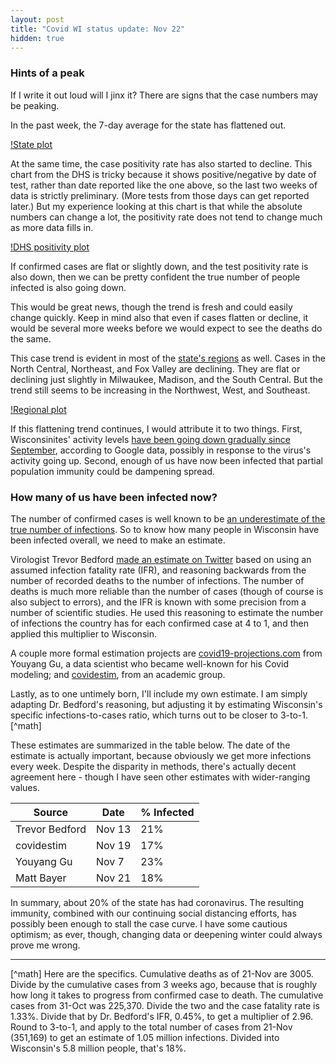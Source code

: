 ```yaml
---
layout: post
title: "Covid WI status update: Nov 22"
hidden: true
---
```


### Hints of a peak
If I write it out loud will I jinx it? There are signs that the case numbers may be peaking.

In the past week, the 7-day average for the state has flattened out. 

[!State plot](../assets/Cases-Tests-Regional_2020-11-21.png)

At the same time, the case positivity rate has also started to decline. This chart from the DHS is tricky because it shows positive/negative by date of test, rather than date reported like the one above, so the last two weeks of data is strictly preliminary. (More tests from those days can get reported later.) But my experience looking at this chart is that while the absolute numbers can change a lot, the positivity rate does not tend to change much as more data fills in. 

[!DHS positivity plot](../assets/PosRate-DHS_2020-11-21.png)

If confirmed cases are flat or slightly down, and the test positivity rate is also down, then we can be pretty confident the true number of people infected is also going down.

This would be great news, though the trend is fresh and could easily change quickly. Keep in mind also that even if cases flatten or decline, it would be several more weeks before we would expect to see the deaths do the same.

This case trend is evident in most of the [state's regions](../dashboard-regional.md) as well. Cases in the North Central, Northeast, and Fox Valley are declining. They are flat or declining just slightly in Milwaukee, Madison, and the South Central. But the trend still seems to be increasing in the Northwest, West, and Southeast.

[!Regional plot](../assets/Cases-Tests-Regional_2020-11-21.png)

If this flattening trend continues, I would attribute it to two things. First, Wisconsinites' activity levels [have been going down gradually since September](2020-11-15-mobility.md), according to Google data, possibly in response to the virus's activity going up. Second, enough of us have now been infected that partial population immunity could be dampening spread.

### How many of us have been infected now?
The number of confirmed cases is well known to be [an underestimate of the true number of infections](2020-10-19-true-infections.md). So to know how many people in Wisconsin have been infected overall, we need to make an estimate.

Virologist Trevor Bedford [made an estimate on Twitter](https://twitter.com/trvrb/status/1327437385395699713?s=20) based on using an assumed infection fatality rate (IFR), and reasoning backwards from the number of recorded deaths to the number of infections. The number of deaths is much more reliable than the number of cases (though of course is also subject to errors), and the IFR is known with some precision from a number of scientific studies. He used this reasoning to estimate the number of infections the country has for each confirmed case at 4 to 1, and then applied this multiplier to Wisconsin.

A couple more formal estimation projects are [covid19-projections.com](https://covid19-projections.com/infections/us-wi) from Youyang Gu, a data scientist who became well-known for his Covid modeling; and [covidestim](https://covidestim.org/us/WI), from an academic group.

Lastly, as to one untimely born, I'll include my own estimate. I am simply adapting Dr. Bedford's reasoning, but adjusting it by estimating Wisconsin's specific infections-to-cases ratio, which turns out to be closer to 3-to-1.[^math]

These estimates are summarized in the table below. The date of the estimate is actually important, because obviously we get more infections every week. Despite the disparity in methods, there's actually decent agreement here - though I have seen other estimates with wider-ranging values. 

Source | Date | % Infected
------ | ---- | ----------
Trevor Bedford | Nov 13 | 21%
covidestim | Nov 19 | 17%
Youyang Gu | Nov 7  | 23%
Matt Bayer | Nov 21 | 18%

In summary, about 20% of the state has had coronavirus. The resulting immunity, combined with our continuing social distancing efforts, has possibly been enough to stall the case curve. I have some cautious optimism; as ever, though, changing data or deepening winter could always prove me wrong. 
 
---------------------
[^math] Here are the specifics. Cumulative deaths as of 21-Nov are 3005. Divide by the cumulative cases from 3 weeks ago, because that is roughly how long it takes to progress from confirmed case to death. The cumulative cases from 31-Oct was 225,370. Divide the two and the case fatality rate is 1.33%. Divide that by Dr. Bedford's IFR, 0.45%, to get a multiplier of 2.96. Round to 3-to-1, and apply to the total number of cases from 21-Nov (351,169) to get an estimate of 1.05 million infections. Divided into Wisconsin's 5.8 million people, that's 18%.